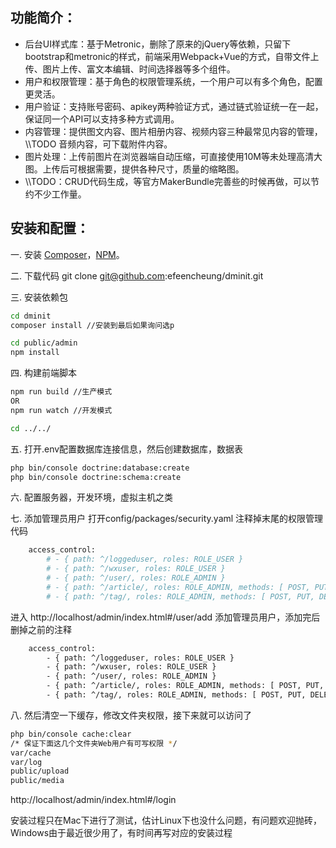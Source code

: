 功能简介：
--------------
 * 后台UI样式库：基于Metronic，删除了原来的jQuery等依赖，只留下bootstrap和metronic的样式，前端采用Webpack+Vue的方式，自带文件上传、图片上传、富文本编辑、时间选择器等多个组件。
 * 用户和权限管理：基于角色的权限管理系统，一个用户可以有多个角色，配置更灵活。
 * 用户验证：支持账号密码、apikey两种验证方式，通过链式验证统一在一起，保证同一个API可以支持多种方式调用。
 * 内容管理：提供图文内容、图片相册内容、视频内容三种最常见内容的管理，\\\\TODO 音频内容，可下载附件内容。
 * 图片处理：上传前图片在浏览器端自动压缩，可直接使用10M等未处理高清大图。上传后可根据需要，提供各种尺寸，质量的缩略图。
 * \\\\TODO：CRUD代码生成，等官方MakerBundle完善些的时候再做，可以节约不少工作量。

安装和配置：
--------------

一. 安装 [Composer](https://getcomposer.org/doc/00-intro.md)，[NPM](https://docs.npmjs.com/getting-started/installing-node)。

二. 下载代码 git clone git@github.com:efeencheung/dminit.git

三. 安装依赖包

```sh
cd dminit
composer install //安装到最后如果询问选p

cd public/admin
npm install
```
四. 构建前端脚本

```sh
npm run build //生产模式
OR
npm run watch //开发模式

cd ../../
```

五. 打开.env配置数据库连接信息，然后创建数据库，数据表

```sh
php bin/console doctrine:database:create
php bin/console doctrine:schema:create
```

六. 配置服务器，开发环境，虚拟主机之类

七. 添加管理员用户 
打开config/packages/security.yaml
注释掉末尾的权限管理代码

```sh
    access_control:
        # - { path: ^/loggeduser, roles: ROLE_USER }
        # - { path: ^/wxuser, roles: ROLE_USER }
        # - { path: ^/user/, roles: ROLE_ADMIN }
        # - { path: ^/article/, roles: ROLE_ADMIN, methods: [ POST, PUT, DELETE ] }
        # - { path: ^/tag/, roles: ROLE_ADMIN, methods: [ POST, PUT, DELETE ] }
```

进入 http://localhost/admin/index.html#/user/add 添加管理员用户，添加完后删掉之前的注释

```sh
    access_control:
        - { path: ^/loggeduser, roles: ROLE_USER }
        - { path: ^/wxuser, roles: ROLE_USER }
        - { path: ^/user/, roles: ROLE_ADMIN }
        - { path: ^/article/, roles: ROLE_ADMIN, methods: [ POST, PUT, DELETE ] }
        - { path: ^/tag/, roles: ROLE_ADMIN, methods: [ POST, PUT, DELETE ] }
```


八. 然后清空一下缓存，修改文件夹权限，接下来就可以访问了

```sh
php bin/console cache:clear
/* 保证下面这几个文件夹Web用户有可写权限 */
var/cache
var/log
public/upload
public/media
```

http://localhost/admin/index.html#/login

安装过程只在Mac下进行了测试，估计Linux下也没什么问题，有问题欢迎抛砖，Windows由于最近很少用了，有时间再写对应的安装过程
